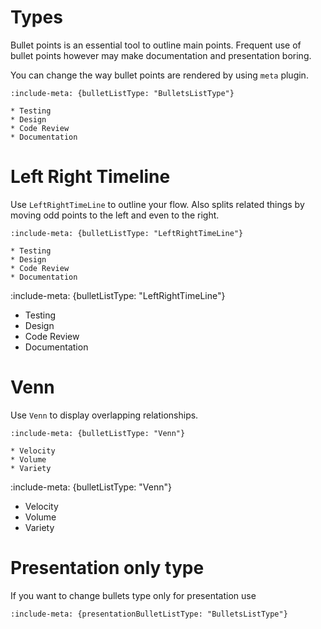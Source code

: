 # Types

Bullet points is an essential tool to outline main points.
Frequent use of bullet points however may make documentation and presentation boring.

You can change the way bullet points are rendered by using `meta` plugin.

    :include-meta: {bulletListType: "BulletsListType"}
    
    * Testing
    * Design
    * Code Review
    * Documentation
    
# Left Right Timeline

Use `LeftRightTimeLine` to outline your flow. Also splits related things by moving odd points to the left and even 
to the right.  

    :include-meta: {bulletListType: "LeftRightTimeLine"}
    
    * Testing
    * Design
    * Code Review
    * Documentation

:include-meta: {bulletListType: "LeftRightTimeLine"}

* Testing
* Design
* Code Review
* Documentation

    
# Venn

Use `Venn` to display overlapping relationships. 

    :include-meta: {bulletListType: "Venn"}
    
    * Velocity
    * Volume
    * Variety
    
:include-meta: {bulletListType: "Venn"}

* Velocity
* Volume
* Variety

# Presentation only type

If you want to change bullets type only for presentation use 

    :include-meta: {presentationBulletListType: "BulletsListType"}


